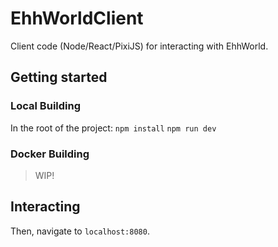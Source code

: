 # EhhWorldClient

Client code (Node/React/PixiJS) for interacting with EhhWorld.

## Getting started

### Local Building

In the root of the project:
`npm install`
`npm run dev`

### Docker Building
> WIP!

## Interacting

Then, navigate to `localhost:8080`.
